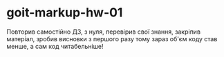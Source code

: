 # goit-markup-hw-01

Повторив самостійно ДЗ, з нуля, перевірив свої знання, закріпив матеріал, зробив висновки з
першого разу тому зараз об'єм коду став менше, а сам код читабельніше!
